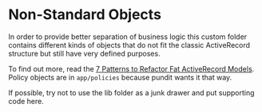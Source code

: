 # Non-Standard Objects

In order to provide better separation of business logic this custom folder
contains different kinds of objects that do not fit the classic ActiveRecord
structure but still have very defined purposes.

To find out more, read the [7 Patterns to Refactor Fat ActiveRecord Models](http://blog.codeclimate.com/blog/2012/10/17/7-ways-to-decompose-fat-activerecord-models/).
Policy objects are in `app/policies` because pundit wants it that way.

If possible, try not to use the lib folder as a junk drawer and put supporting
code here.
